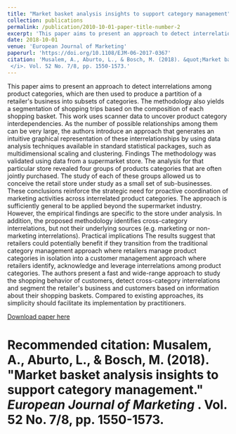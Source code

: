 ```yaml
---
title: "Market basket analysis insights to support category management"
collection: publications
permalink: /publication/2010-10-01-paper-title-number-2
excerpt: 'This paper aims to present an approach to detect interrelations among product categories, which are then used to produce a partition of a retailer's business into subsets of categories. The methodology also yields a segmentation of shopping trips based on the composition of each shopping basket. This work uses scanner data to uncover product category interdependencies. As the number of possible relationships among them can be very large, the authors introduce an approach that generates an intuitive graphical representation of these interrelationships by using data analysis techniques available in standard statistical packages, such as multidimensional scaling and clustering. Findings The methodology was validated using data from a supermarket store. The analysis for that particular store revealed four groups of products categories that are often jointly purchased. The study of each of these groups allowed us to conceive the retail store under study as a small set of sub-businesses. These conclusions reinforce the strategic need for proactive coordination of marketing activities across interrelated product categories. The approach is sufficiently general to be applied beyond the supermarket industry. However, the empirical findings are specific to the store under analysis. In addition, the proposed methodology identifies cross-category interrelations, but not their underlying sources (e.g. marketing or non-marketing interrelations). Practical implications The results suggest that retailers could potentially benefit if they transition from the traditional category management approach where retailers manage product categories in isolation into a customer management approach where retailers identify, acknowledge and leverage interrelations among product categories. The authors present a fast and wide-range approach to study the shopping behavior of customers, detect cross-category interrelations and segment the retailer's business and customers based on information about their shopping baskets. Compared to existing approaches, its simplicity should facilitate its implementation by practitioners.'
date: 2018-10-01
venue: 'European Journal of Marketing'
paperurl: 'https://doi.org/10.1108/EJM-06-2017-0367'
citation: 'Musalem, A., Aburto, L., & Bosch, M. (2018). &quot;Market basket analysis insights to support category management.&quot; <i>European Journal of Marketing
 </i>. Vol. 52 No. 7/8, pp. 1550-1573.'
---
```


This paper aims to present an approach to detect interrelations among product categories, which are then used to produce a partition of a retailer's business into subsets of categories. The methodology also yields a segmentation of shopping trips based on the composition of each shopping basket. This work uses scanner data to uncover product category interdependencies. As the number of possible relationships among them can be very large, the authors introduce an approach that generates an intuitive graphical representation of these interrelationships by using data analysis techniques available in standard statistical packages, such as multidimensional scaling and clustering. Findings The methodology was validated using data from a supermarket store. The analysis for that particular store revealed four groups of products categories that are often jointly purchased. The study of each of these groups allowed us to conceive the retail store under study as a small set of sub-businesses. These conclusions reinforce the strategic need for proactive coordination of marketing activities across interrelated product categories. The approach is sufficiently general to be applied beyond the supermarket industry. However, the empirical findings are specific to the store under analysis. In addition, the proposed methodology identifies cross-category interrelations, but not their underlying sources (e.g. marketing or non-marketing interrelations). Practical implications The results suggest that retailers could potentially benefit if they transition from the traditional category management approach where retailers manage product categories in isolation into a customer management approach where retailers identify, acknowledge and leverage interrelations among product categories. The authors present a fast and wide-range approach to study the shopping behavior of customers, detect cross-category interrelations and segment the retailer's business and customers based on information about their shopping baskets. Compared to existing approaches, its simplicity should facilitate its implementation by practitioners.

[Download paper here](http://repositorio.uchile.cl/bitstream/handle/2250/152625/Market-basket-analysis.pdf)

# Recommended citation: Musalem, A., Aburto, L., & Bosch, M. (2018). &quot;Market basket analysis insights to support category management.&quot; <i>European Journal of Marketing </i>. Vol. 52 No. 7/8, pp. 1550-1573.
